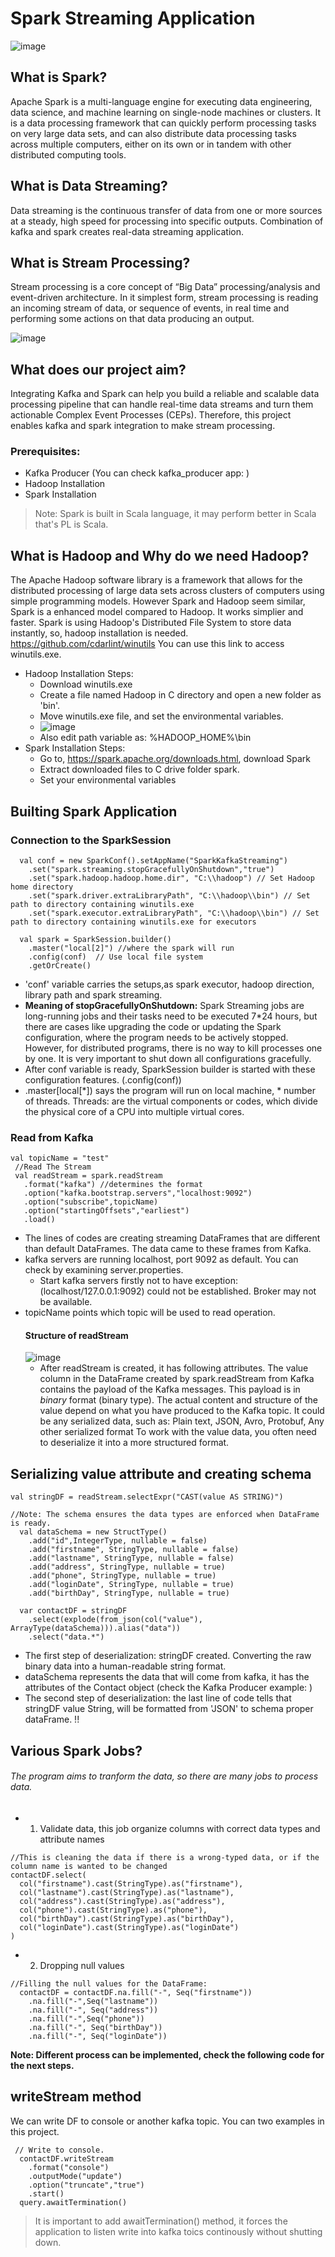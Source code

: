 # Spark Streaming Application
![image](https://github.com/AysCeren/spark_app/assets/154695340/3c5d3c9d-6a88-461a-bb3a-9b682e0ee4d7)

## What is Spark?
Apache Spark is a multi-language engine for executing data engineering, data science, and machine learning on single-node machines or clusters. It is a data processing framework that can quickly perform processing tasks on very large data sets, and can also distribute data processing tasks across multiple computers, either on its own or in tandem with other distributed computing tools.

## What is Data Streaming?
Data streaming is the continuous transfer of data from one or more sources at a steady, high speed for processing into specific outputs. Combination of kafka and spark creates real-data streaming application.

## What is Stream Processing?
Stream processing is a core concept of “Big Data” processing/analysis and event-driven architecture. In it simplest form, stream processing is reading an incoming stream of data, or sequence of events, in real time and performing some actions on that data producing an output.

![image](https://github.com/user-attachments/assets/e9f382da-e0ed-4437-89f6-d656bb15f771)

## What does our project aim?

Integrating Kafka and Spark can help you build a reliable and scalable data processing pipeline that can handle real-time data streams and turn them actionable Complex Event Processes (CEPs). Therefore, this project enables kafka and spark integration to make stream processing.

### Prerequisites:
+ Kafka Producer (You can check kafka_producer app: )
+ Hadoop Installation
+ Spark Installation
> Note: Spark is built in Scala language, it may perform better in Scala that's PL is Scala.

## What is Hadoop and Why do we need Hadoop?
The Apache Hadoop software library is a framework that allows for the distributed processing of large data sets across clusters of computers using simple programming models. However Spark and Hadoop seem similar, Spark is a enhanced model compared to Hadoop. It works simplier and faster.
Spark is using Hadoop's Distributed File System to store data instantly, so, hadoop installation is needed.
https://github.com/cdarlint/winutils You can use this link to access winutils.exe.
  + Hadoop Installation Steps:
    - Download winutils.exe
    - Create a file named Hadoop in C directory and open a new folder as 'bin'.
    - Move winutils.exe file, and set the environmental variables.
    - ![image](https://github.com/user-attachments/assets/6fdc5451-2e1f-40d1-b74a-a61d9e1f8b9e)
    - Also edit path variable as: %HADOOP_HOME%\bin
  + Spark Installation Steps:
    - Go to, https://spark.apache.org/downloads.html, download Spark
    - Extract downloaded files to C drive folder spark.
    - Set your environmental variables

## Builting Spark Application

 ### Connection to the SparkSession
```
  val conf = new SparkConf().setAppName("SparkKafkaStreaming")
    .set("spark.streaming.stopGracefullyOnShutdown","true")
    .set("spark.hadoop.hadoop.home.dir", "C:\\hadoop") // Set Hadoop home directory
    .set("spark.driver.extraLibraryPath", "C:\\hadoop\\bin") // Set path to directory containing winutils.exe
    .set("spark.executor.extraLibraryPath", "C:\\hadoop\\bin") // Set path to directory containing winutils.exe for executors

  val spark = SparkSession.builder()
    .master("local[2]") //where the spark will run
    .config(conf)  // Use local file system
    .getOrCreate()
```
+ 'conf' variable carries the setups,as spark executor, hadoop direction, library path and spark streaming.
+ **Meaning of stopGracefullyOnShutdown:**  Spark Streaming jobs are long-running jobs and their tasks need to be executed 7*24 hours, but there are cases like upgrading the code or updating the Spark configuration, where the program needs to be actively stopped. However, for distributed programs, there is no way to kill processes one by one. It is very important to shut down all configurations gracefully.
+ After conf variable is ready, SparkSession builder is started with these configuration features. (.config(conf))
+ .master[local[*]) says the program will run on local machine, * number of threads. Threads: are the virtual components or codes, which divide the physical core of a CPU into multiple virtual cores.
  
 ### Read from Kafka

 ```
val topicName = "test"
  //Read The Stream
  val readStream = spark.readStream
    .format("kafka") //determines the format
    .option("kafka.bootstrap.servers","localhost:9092")
    .option("subscribe",topicName)
    .option("startingOffsets","earliest")
    .load()
```
+ The lines of codes are creating streaming DataFrames that are different than default DataFrames. The data came to these frames from Kafka.
+ kafka servers are running localhost, port 9092 as default. You can check by examining server.properties.
    - Start kafka servers firstly not to have exception: (localhost/127.0.0.1:9092) could not be established. Broker may not be available.
+ topicName points which topic will be used to read operation.
  #### Structure of readStream
  ![image](https://github.com/user-attachments/assets/30077215-c200-4906-b109-ef0332beedcb)
  + After readStream is created, it has following attributes. The value column in the DataFrame created by spark.readStream from Kafka contains the payload of the Kafka messages. This payload is in _binary_ format (binary type). The actual content and structure of the value depend on what you have produced to the Kafka topic. It could be any serialized data, such as: Plain text, JSON, Avro, Protobuf, Any other serialized format
To work with the value data, you often need to deserialize it into a more structured format.

## Serializing value attribute and creating schema

```
val stringDF = readStream.selectExpr("CAST(value AS STRING)")

//Note: The schema ensures the data types are enforced when DataFrame is ready.
  val dataSchema = new StructType()
    .add("id",IntegerType, nullable = false)
    .add("firstname", StringType, nullable = false)
    .add("lastname", StringType, nullable = false)
    .add("address", StringType, nullable = true)
    .add("phone", StringType, nullable = true)
    .add("loginDate", StringType, nullable = true)
    .add("birthDay", StringType, nullable = true)
 
  var contactDF = stringDF
    .select(explode(from_json(col("value"), ArrayType(dataSchema))).alias("data"))
    .select("data.*")
```
+ The first step of deserialization: stringDF created. Converting the raw binary data into a human-readable string format. 
+ dataSchema represents the data that will come from kafka, it has the attributes of the Contact object (check the Kafka Producer example: )
+ The second step of deserialization: the last line of code tells that stringDF value String, will be formatted from 'JSON' to schema proper dataFrame. !!

## Various Spark Jobs?
###### The program aims to tranform the data, so there are many jobs to process data. 

  - 1. Validate data, this job organize columns with correct data types and attribute names
  ```
 //This is cleaning the data if there is a wrong-typed data, or if the column name is wanted to be changed
  contactDF.select(
    col("firstname").cast(StringType).as("firstname"),
    col("lastname").cast(StringType).as("lastname"),
    col("address").cast(StringType).as("address"),
    col("phone").cast(StringType).as("phone"),
    col("birthDay").cast(StringType).as("birthDay"),
    col("loginDate").cast(StringType).as("loginDate")
  )
  ```
  - 2. Dropping null values
```
//Filling the null values for the DataFrame:
  contactDF = contactDF.na.fill("-", Seq("firstname"))
    .na.fill("-",Seq("lastname"))
    .na.fill("-", Seq("address"))
    .na.fill("-",Seq("phone"))
    .na.fill("-", Seq("birthDay"))
    .na.fill("-", Seq("loginDate"))
```
**Note: Different process can be implemented, check the following code for the next steps.**

## writeStream method
We can write DF to console or another kafka topic. You can two examples in this project. 
```
 // Write to console.
  contactDF.writeStream
    .format("console")
    .outputMode("update")
    .option("truncate","true")
    .start()
  query.awaitTermination()
```
> It is important to add awaitTermination() method, it forces the application to listen write into kafka toics continously without shutting down.
